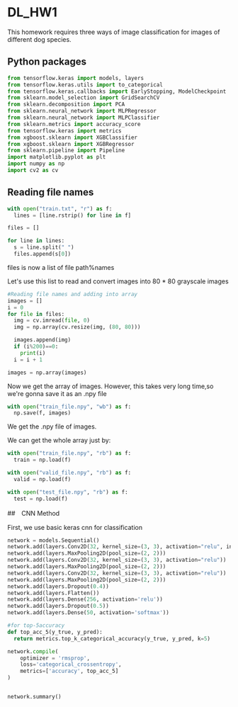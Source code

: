 # DL_HW1
This homework requires three ways of image classification for images of different dog species.

## Python packages
```python
from tensorflow.keras import models, layers
from tensorflow.keras.utils import to_categorical
from tensorflow.keras.callbacks import EarlyStopping, ModelCheckpoint
from sklearn.model_selection import GridSearchCV
from sklearn.decomposition import PCA
from sklearn.neural_network import MLPRegressor
from sklearn.neural_network import MLPClassifier
from sklearn.metrics import accuracy_score
from tensorflow.keras import metrics
from xgboost.sklearn import XGBClassifier
from xgboost.sklearn import XGBRegressor
from sklearn.pipeline import Pipeline
import matplotlib.pyplot as plt
import numpy as np
import cv2 as cv
```

## Reading file names
```python
with open("train.txt", "r") as f:
  lines = [line.rstrip() for line in f]

files = []

for line in lines:
  s = line.split(" ")
  files.append(s[0])
```
files is now a list of file path%names

Let's use this list to read and convert images into 80 * 80 grayscale images
```python
#Reading file names and adding into array
images = []
i = 0
for file in files:
  img = cv.imread(file, 0)
  img = np.array(cv.resize(img, (80, 80)))

  images.append(img)
  if (i%200)==0:
    print(i)
  i = i + 1

images = np.array(images)
```


Now we get the array of images. However, this takes very long time,so we're gonna save it as an .npy file

```python
with open("train_file.npy", "wb") as f:
  np.save(f, images)
```
We get the .npy file of images.

We can get the whole array just by:
```python
with open("train_file.npy", "rb") as f:
  train = np.load(f)

with open("valid_file.npy", "rb") as f:
  valid = np.load(f)

with open("test_file.npy", "rb") as f:
  test = np.load(f)
```

##　CNN Method

First, we use basic keras cnn for classification

```python
network = models.Sequential()
network.add(layers.Conv2D(32, kernel_size=(3, 3), activation="relu", input_shape = (80, 80, 1)))
network.add(layers.MaxPooling2D(pool_size=(2, 2)))
network.add(layers.Conv2D(32, kernel_size=(3, 3), activation="relu"))
network.add(layers.MaxPooling2D(pool_size=(2, 2)))
network.add(layers.Conv2D(32, kernel_size=(3, 3), activation="relu"))
network.add(layers.MaxPooling2D(pool_size=(2, 2)))
network.add(layers.Dropout(0.4))
network.add(layers.Flatten())
network.add(layers.Dense(256, activation='relu'))
network.add(layers.Dropout(0.5))
network.add(layers.Dense(50, activation='softmax'))

#for top-5accuracy
def top_acc_5(y_true, y_pred):
  return metrics.top_k_categorical_accuracy(y_true, y_pred, k=5)

network.compile(
    optimizer = 'rmsprop',
    loss='categorical_crossentropy',
    metrics=['accuracy', top_acc_5]
)


network.summary()
```
